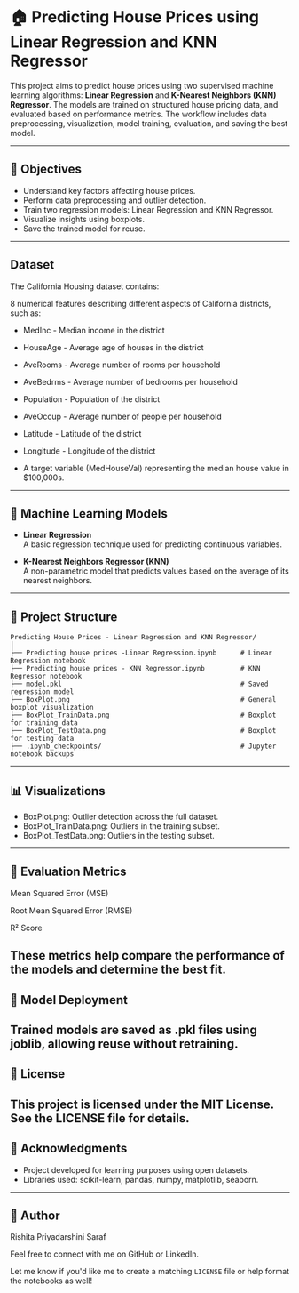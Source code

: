 # 🏠 Predicting House Prices using Linear Regression and KNN Regressor

This project aims to predict house prices using two supervised machine learning algorithms: **Linear Regression** and **K-Nearest Neighbors (KNN) Regressor**. The models are trained on structured house pricing data, and evaluated based on performance metrics. The workflow includes data preprocessing, visualization, model training, evaluation, and saving the best model.

---

## 📌 Objectives

- Understand key factors affecting house prices.
- Perform data preprocessing and outlier detection.
- Train two regression models: Linear Regression and KNN Regressor.
- Visualize insights using boxplots.
- Save the trained model for reuse.

---
## Dataset
The California Housing dataset contains:

8 numerical features describing different aspects of California districts, such as:

- MedInc - Median income in the district

- HouseAge - Average age of houses in the district

- AveRooms - Average number of rooms per household

- AveBedrms - Average number of bedrooms per household

- Population - Population of the district

- AveOccup - Average number of people per household

- Latitude - Latitude of the district

- Longitude - Longitude of the district

- A target variable (MedHouseVal) representing the median house value in $100,000s.
---
## 🧠 Machine Learning Models

- **Linear Regression**  
  A basic regression technique used for predicting continuous variables.

- **K-Nearest Neighbors Regressor (KNN)**  
  A non-parametric model that predicts values based on the average of its nearest neighbors.

---

## 📁 Project Structure

```plaintext
Predicting House Prices - Linear Regression and KNN Regressor/
│
├── Predicting house prices -Linear Regression.ipynb      # Linear Regression notebook
├── Predicting house prices - KNN Regressor.ipynb         # KNN Regressor notebook
├── model.pkl                                             # Saved regression model
├── BoxPlot.png                                           # General boxplot visualization
├── BoxPlot_TrainData.png                                 # Boxplot for training data
├── BoxPlot_TestData.png                                  # Boxplot for testing data
├── .ipynb_checkpoints/                                   # Jupyter notebook backups
```
---
## 📊 Visualizations
- BoxPlot.png: Outlier detection across the full dataset.
- BoxPlot_TrainData.png: Outliers in the training subset.
- BoxPlot_TestData.png: Outliers in the testing subset.

---

## 🧪 Evaluation Metrics
Mean Squared Error (MSE)

Root Mean Squared Error (RMSE)

R² Score

These metrics help compare the performance of the models and determine the best fit.
---
## 💾 Model Deployment
Trained models are saved as .pkl files using joblib, allowing reuse without retraining.
---
## 📜 License
This project is licensed under the MIT License. See the LICENSE file for details.
---
## 🙌 Acknowledgments
- Project developed for learning purposes using open datasets.
- Libraries used: scikit-learn, pandas, numpy, matplotlib, seaborn.

---
## 🚀 Author
Rishita Priyadarshini Saraf

Feel free to connect with me on GitHub or LinkedIn.


Let me know if you'd like me to create a matching `LICENSE` file or help format the notebooks as well!
